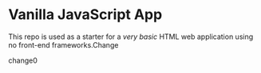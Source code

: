 # Vanilla JavaScript App

This repo is used as a starter for a _very basic_ HTML web application using no front-end frameworks.Change

change0

